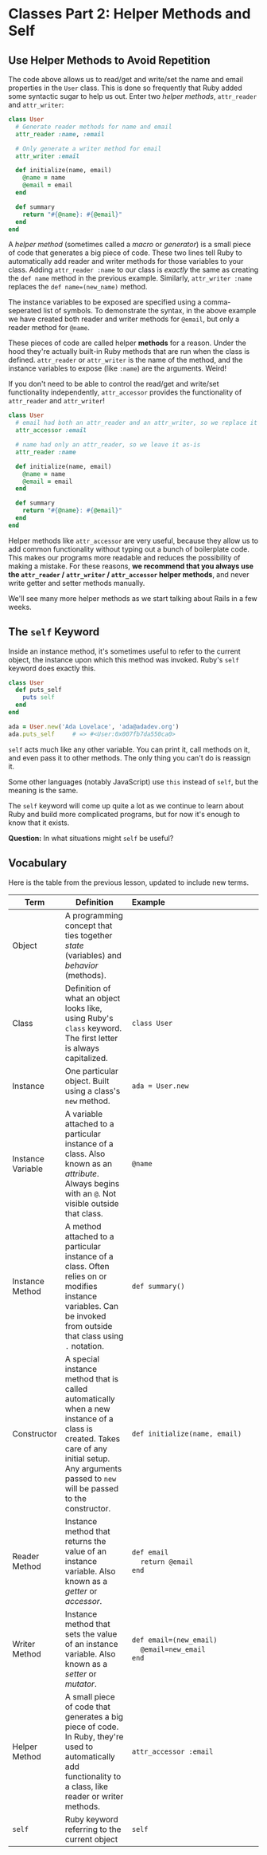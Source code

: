 # Classes Part 2: Helper Methods and Self

## Use Helper Methods to Avoid Repetition

The code above allows us to read/get and write/set the name and email properties in the `User` class. This is done so frequently that Ruby added some syntactic sugar to help us out. Enter two _helper methods_, `attr_reader` and `attr_writer`:

```ruby
class User
  # Generate reader methods for name and email
  attr_reader :name, :email

  # Only generate a writer method for email
  attr_writer :email

  def initialize(name, email)
    @name = name
    @email = email
  end

  def summary
    return "#{@name}: #{@email}"
  end
end
```

A _helper method_ (sometimes called a _macro_ or _generator_) is a small piece of code that generates a big piece of code. These two lines tell Ruby to automatically add reader and writer methods for those variables to your class. Adding `attr_reader :name` to our class is _exactly_ the same as creating the `def name` method in the previous example. Similarly, `attr_writer :name` replaces the `def name=(new_name)` method.

The instance variables to be exposed are specified using a comma-seperated list of symbols. To demonstrate the syntax, in the above example we have created both reader and writer methods for `@email`, but only a reader method for `@name`.

These pieces of code are called helper **methods** for a reason. Under the hood they're actually built-in Ruby methods that are run when the class is defined. `attr_reader` or `attr_writer` is the name of the method, and the instance variables to expose (like `:name`) are the arguments. Weird!

If you don't need to be able to control the read/get and write/set functionality independently, `attr_accessor` provides the functionality of `attr_reader` and `attr_writer`!

```ruby
class User
  # email had both an attr_reader and an attr_writer, so we replace it with attr_accessor
  attr_accessor :email

  # name had only an attr_reader, so we leave it as-is
  attr_reader :name

  def initialize(name, email)
    @name = name
    @email = email
  end

  def summary
    return "#{@name}: #{@email}"
  end
end
```

Helper methods like `attr_accessor` are very useful, because they allow us to add common functionality without typing out a bunch of boilerplate code. This makes our programs more readable and reduces the possibility of making a mistake. For these reasons, **we recommend that you always use the `attr_reader` / `attr_writer` / `attr_accessor` helper methods**, and never write getter and setter methods manually.

We'll see many more helper methods as we start talking about Rails in a few weeks.

## The `self` Keyword

Inside an instance method, it's sometimes useful to refer to the current object, the instance upon which this method was invoked. Ruby's `self` keyword does exactly this.

```ruby
class User
  def puts_self
    puts self
  end
end
```

```ruby
ada = User.new('Ada Lovelace', 'ada@adadev.org')
ada.puts_self     # => #<User:0x007fb7da550ca0>
```

`self` acts much like any other variable. You can print it, call methods on it, and even pass it to other methods. The only thing you can't do is reassign it.

Some other languages (notably JavaScript) use `this` instead of `self`, but the meaning is the same.

The `self` keyword will come up quite a lot as we continue to learn about Ruby and build more complicated programs, but for now it's enough to know that it exists.

**Question:** In what situations might `self` be useful?

## Vocabulary

Here is the table from the previous lesson, updated to include new terms.

Term              | Definition | Example&nbsp;&nbsp;&nbsp;&nbsp;&nbsp;&nbsp;&nbsp;&nbsp;&nbsp;&nbsp;&nbsp;&nbsp;&nbsp;&nbsp;&nbsp;&nbsp;&nbsp;&nbsp;&nbsp;&nbsp;&nbsp;&nbsp;&nbsp;&nbsp;&nbsp;&nbsp;&nbsp;&nbsp;&nbsp;&nbsp;&nbsp;&nbsp;&nbsp;&nbsp;&nbsp;&nbsp;&nbsp;&nbsp;&nbsp;&nbsp;&nbsp;&nbsp;
---               | ---        | ---
Object            | A programming concept that ties together _state_ (variables) and _behavior_ (methods). |
Class             | Definition of what an object looks like, using Ruby's `class` keyword. The first letter is always capitalized. | `class User`
Instance          | One particular object. Built using a class's `new` method. | `ada = User.new`
Instance Variable | A variable attached to a particular instance of a class. Also known as an _attribute_. Always begins with an `@`. Not visible outside that class. | `@name`
Instance Method   | A method attached to a particular instance of a class. Often relies on or modifies instance variables. Can be invoked from outside that class using `.` notation. | `def summary()`
Constructor       | A special instance method that is called automatically when a new instance of a class is created. Takes care of any initial setup. Any arguments passed to `new` will be passed to the constructor. | `def initialize(name, email)`
Reader Method     | Instance method that returns the value of an instance variable. Also known as a _getter_ or _accessor_. | `def email`<br>&nbsp;&nbsp;&nbsp;&nbsp;`return @email`<br>`end`
Writer Method     | Instance method that sets the value of an instance variable. Also known as a _setter_ or _mutator_. | `def email=(new_email)`<br>&nbsp;&nbsp;&nbsp;&nbsp;`@email=new_email`<br>`end`
Helper Method     | A small piece of code that generates a big piece of code. In Ruby, they're used to automatically add functionality to a class, like reader or writer methods. | `attr_accessor :email`
`self`            | Ruby keyword referring to the current object | `self`